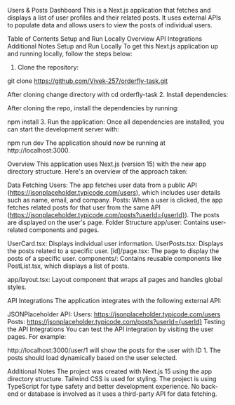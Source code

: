
Users & Posts Dashboard
This is a Next.js application that fetches and displays a list of user profiles and their related posts. It uses external APIs to populate data and allows users to view the posts of individual users.

Table of Contents
Setup and Run Locally
Overview
API Integrations
Additional Notes
Setup and Run Locally
To get this Next.js application up and running locally, follow the steps below:

1. Clone the repository:

git clone https://github.com/Vivek-257/orderfly-task.git

After cloning change directory with
cd orderfly-task
2. Install dependencies:

After cloning the repo, install the dependencies by running:

npm install
3. Run the application:
Once all dependencies are installed, you can start the development server with:

npm run dev
The application should now be running at http://localhost:3000.

Overview
This application uses Next.js (version 15) with the new app directory structure. Here's an overview of the approach taken:

Data Fetching
Users: The app fetches user data from a public API (https://jsonplaceholder.typicode.com/users), which includes user details such as name, email, and company.
Posts: When a user is clicked, the app fetches related posts for that user from the same API (https://jsonplaceholder.typicode.com/posts?userId={userId}). The posts are displayed on the user's page.
Folder Structure
app/user: Contains user-related components and pages.

UserCard.tsx: Displays individual user information.
UserPosts.tsx: Displays the posts related to a specific user.
[id]/page.tsx: The page to display the posts of a specific user.
components/: Contains reusable components like PostList.tsx, which displays a list of posts.

app/layout.tsx: Layout component that wraps all pages and handles global styles.

API Integrations
The application integrates with the following external API:

JSONPlaceholder API:
Users: https://jsonplaceholder.typicode.com/users
Posts: https://jsonplaceholder.typicode.com/posts?userId={userId}
Testing the API Integrations
You can test the API integration by visiting the user pages. For example:

http://localhost:3000/user/1 will show the posts for the user with ID 1.
The posts should load dynamically based on the user selected.

Additional Notes
The project was created with Next.js 15 using the app directory structure.
Tailwind CSS is used for styling.
The project is using TypeScript for type safety and better development experience.
No back-end or database is involved as it uses a third-party API for data fetching.
